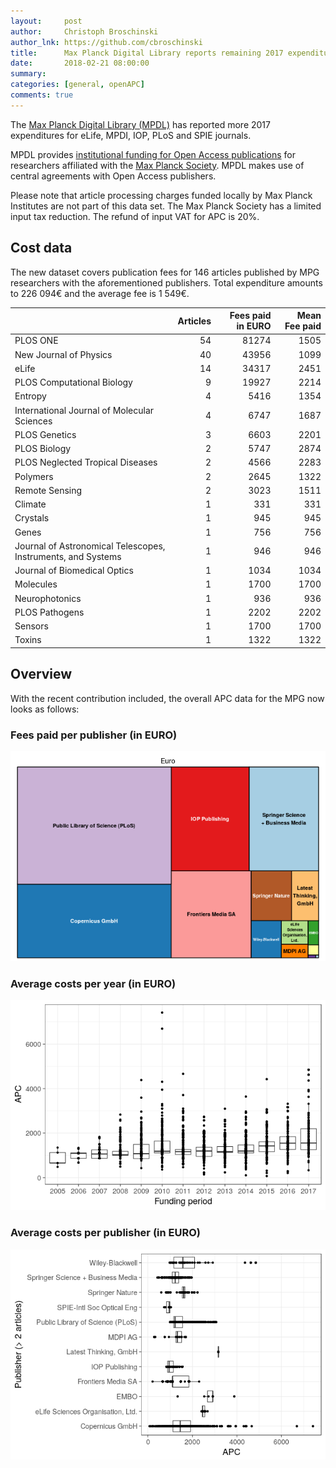 ```yaml
---
layout:     post
author:     Christoph Broschinski
author_lnk: https://github.com/cbroschinski
title:      Max Planck Digital Library reports remaining 2017 expenditures for various publishers
date:       2018-02-21 08:00:00
summary:    
categories: [general, openAPC]
comments: true
---
```





The [Max Planck Digital Library (MPDL)](https://www.mpdl.mpg.de/en/) has reported more 2017 expenditures for eLife, MPDI, IOP, PLoS and SPIE journals.

MPDL provides [institutional funding for Open Access publications](https://www.mpdl.mpg.de/en/?id=50:open-access-publishing&catid=17:open-access) for researchers affiliated with the [Max Planck Society](http://www.mpg.de/en). MPDL makes use of central agreements with Open Access publishers.

Please note that article processing charges funded locally by Max Planck Institutes are not part of this data set. The Max Planck Society has a limited input tax reduction. The refund of input VAT for APC is 20%.

## Cost data



The new dataset covers publication fees for 146 articles published by MPG researchers with the aforementioned publishers. Total expenditure amounts to 226 094€ and the average fee is 1 549€.


|                                                             | Articles| Fees paid in EURO| Mean Fee paid|
|:------------------------------------------------------------|--------:|-----------------:|-------------:|
|PLOS ONE                                                     |       54|             81274|          1505|
|New Journal of Physics                                       |       40|             43956|          1099|
|eLife                                                        |       14|             34317|          2451|
|PLOS Computational Biology                                   |        9|             19927|          2214|
|Entropy                                                      |        4|              5416|          1354|
|International Journal of Molecular Sciences                  |        4|              6747|          1687|
|PLOS Genetics                                                |        3|              6603|          2201|
|PLOS Biology                                                 |        2|              5747|          2874|
|PLOS Neglected Tropical Diseases                             |        2|              4566|          2283|
|Polymers                                                     |        2|              2645|          1322|
|Remote Sensing                                               |        2|              3023|          1511|
|Climate                                                      |        1|               331|           331|
|Crystals                                                     |        1|               945|           945|
|Genes                                                        |        1|               756|           756|
|Journal of Astronomical Telescopes, Instruments, and Systems |        1|               946|           946|
|Journal of Biomedical Optics                                 |        1|              1034|          1034|
|Molecules                                                    |        1|              1700|          1700|
|Neurophotonics                                               |        1|               936|           936|
|PLOS Pathogens                                               |        1|              2202|          2202|
|Sensors                                                      |        1|              1700|          1700|
|Toxins                                                       |        1|              1322|          1322|

## Overview

With the recent contribution included, the overall APC data for the MPG now looks as follows:

### Fees paid per publisher (in EURO)

![plot of chunk tree_mpdl_2018_02_21_full](/figure/tree_mpdl_2018_02_21_full-1.png)

###  Average costs per year (in EURO)

![plot of chunk box_mpdl_2018_02_21_year_full](/figure/box_mpdl_2018_02_21_year_full-1.png)

###  Average costs per publisher (in EURO)

![plot of chunk box_mpdl_2018_02_21_publisher_full](/figure/box_mpdl_2018_02_21_publisher_full-1.png)
